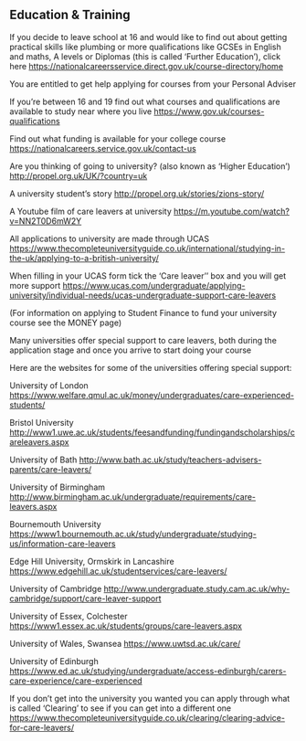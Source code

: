 ## Education & Training

If you decide to leave school at 16 and would like to find out about getting practical skills like plumbing or more qualifications like GCSEs in English and maths, A levels or Diplomas (this is called ‘Further Education’), click here
https://nationalcareersservice.direct.gov.uk/course-directory/home


You are entitled to get help applying for courses from your Personal Adviser


If you’re between 16 and 19 find out what courses and qualifications are available to study near where you live
   https://www.gov.uk/courses-qualifications

Find out what funding is available for your college course
https://nationalcareers.service.gov.uk/contact-us


Are you thinking of going to university? (also known as ‘Higher Education’)
http://propel.org.uk/UK/?country=uk

A university student’s story 
http://propel.org.uk/stories/zions-story/

A Youtube film of care leavers at university
https://m.youtube.com/watch?v=NN2T0D6mW2Y



All applications to university are made through UCAS
https://www.thecompleteuniversityguide.co.uk/international/studying-in-the-uk/applying-to-a-british-university/

When filling in your UCAS form tick the ‘Care leaver’’ box and you will get more support
https://www.ucas.com/undergraduate/applying-university/individual-needs/ucas-undergraduate-support-care-leavers


(For information on applying to Student Finance to fund your university course see
the MONEY page)

Many universities offer special support to care leavers, both during the application stage and once you arrive to start doing your course

Here are the websites for some of the universities offering special support:

University of London 
https://www.welfare.qmul.ac.uk/money/undergraduates/care-experienced-students/

Bristol University
http://www1.uwe.ac.uk/students/feesandfunding/fundingandscholarships/careleavers.aspx

University of Bath
http://www.bath.ac.uk/study/teachers-advisers-parents/care-leavers/

University of Birmingham
http://www.birmingham.ac.uk/undergraduate/requirements/care-leavers.aspx

Bournemouth University
https://www1.bournemouth.ac.uk/study/undergraduate/studying-us/information-care-leavers

Edge Hill University, Ormskirk in Lancashire
https://www.edgehill.ac.uk/studentservices/care-leavers/

University of Cambridge
http://www.undergraduate.study.cam.ac.uk/why-cambridge/support/care-leaver-support

University of Essex, Colchester
https://www1.essex.ac.uk/students/groups/care-leavers.aspx

University of Wales, Swansea
https://www.uwtsd.ac.uk/care/

University of Edinburgh
https://www.ed.ac.uk/studying/undergraduate/access-edinburgh/carers-care-experience/care-experienced


If you don’t get into the university you wanted you can apply through what is called ‘Clearing’ to see if you can get into a different one
https://www.thecompleteuniversityguide.co.uk/clearing/clearing-advice-for-care-leavers/
